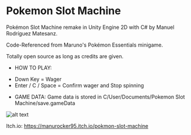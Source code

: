 # Pokemon Slot Machine

Pokémon Slot Machine remake in Unity Engine 2D with C#
by Manuel Rodríguez Matesanz.

Code-Referenced from Maruno's Pokémon Essentials minigame.

Totally open source as long as credits are given.


- HOW TO PLAY:

* Down Key = Wager
* Enter / C / Space = Confirm wager and Stop spinning

- GAME DATA:
Game data is stored in C/User/Documents/Pokemon Slot Machine/save.gameData

![alt text](https://i.imgur.com/NWAl3yW.png)

Itch.io: https://manurocker95.itch.io/pokmon-slot-machine